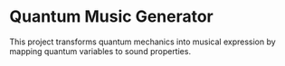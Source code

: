 # Quantum Music Generator

This project transforms quantum mechanics into musical expression by mapping quantum variables to sound properties.
